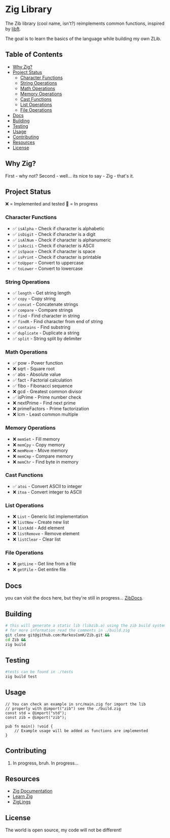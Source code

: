# Zig Library

The Zib library (cool name, isn't?) reimplements common functions, inspired by [libft](https://github.com/MarkosComK/42-Libft).

The goal is to learn the basics of the language while building my own ZLib.

## Table of Contents
- [Why Zig?](#why-zig)
- [Project Status](#project-status)
  - [Character Functions](#character-functions)
  - [String Operations](#string-operations)
  - [Math Operations](#math-operations)
  - [Memory Operations](#memory-operations)
  - [Cast Functions](#cast-functions)
  - [List Operations](#list-operations)
  - [File Operations](#file-operations)
- [Docs](#docs)
- [Building](#building)
- [Testing](#testing)
- [Usage](#usage)
- [Contributing](#contributing)
- [Resources](#resources)
- [License](#license)

## Why Zig?
First - why not?
Second - well... its nice to say - Zig - that's it.

## Project Status

❌ = Implemented and tested
🚧 = In progress

### Character Functions
- ✅ `isAlpha` - Check if character is alphabetic
- ✅ `isDigit` - Check if character is a digit
- ✅ `isAlNum` - Check if character is alphanumeric
- ✅ `isAscii` - Check if character is ASCII
- ✅ `isSpace` - Check if character is space
- ✅ `isPrint` - Check if character is printable
- ✅ `toUpper` - Convert to uppercase
- ✅ `toLower` - Convert to lowercase

### String Operations
- ✅ `length` - Get string length
- ✅ `copy` - Copy string
- ✅ `concat` - Concatenate strings
- ✅ `compare` - Compare strings
- ✅ `find` - Find character in string
- ✅ `findR` - Find character from end of string
- ✅ `contains` - Find substring
- ✅ `duplicate` - Duplicate a string
- ✅ `split` - String split by delimiter

### Math Operations
- ✅ pow - Power function
- ❌ sqrt - Square root
- ✅ abs - Absolute value
- ✅ fact - Factorial calculation
- ✅ fibo - Fibonacci sequence
- ❌ gcd - Greatest common divisor
- ✅ isPrime - Prime number check
- ❌ nextPrime - Find next prime
- ❌ primeFactors - Prime factorization
- ❌ lcm - Least common multiple

### Memory Operations
- ❌ `memSet` - Fill memory
- ❌ `memCpy` - Copy memory
- ❌ `memMove` - Move memory
- ❌ `memCmp` - Compare memory
- ❌ `memChr` - Find byte in memory

### Cast Functions
- ✅ `atoi` - Convert ASCII to integer
- ❌ `itoa` - Convert integer to ASCII

### List Operations
- ❌ `List` - Generic list implementation
- ❌ `listNew` - Create new list
- ❌ `listAdd` - Add element
- ❌ `listRemove` - Remove element
- ❌ `listClear` - Clear list

### File Operations
- ❌ `getLine` - Get line from a file
- ❌ `getFile` - Get entire file

## Docs
you can visit the docs here, but they're still in progress...
[ZibDocs](https://markoscomk.github.io/Zib/).

## Building

```bash
# this will generate a static lib (libzib.a) using the zib build system
# for more information read the comments in ./build.zig
git clone git@github.com:MarkosComK/Zib.git &&
cd Zib &&
zig build
```

## Testing

```bash
#tests can be found in ./tests
zig build test
```

## Usage

```zig
// You can check an example in src/main.zig for import the lib
// properly with @import("zib") see the ./build.zig
const std = @import("std");
const zib = @import("zib");

pub fn main() !void {
    // Example usage will be added as functions are implemented
}
```

## Contributing

1. In progress, bruh. In progress...

## Resources

- [Zig Documentation](https://ziglang.org/documentation/master/)
- [Learn Zig](https://ziglang.org/learn/)
- [ZigLings](https://codeberg.org/ziglings/exercises/)

## License

The world is open source, my code will not be different!
